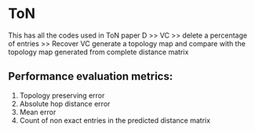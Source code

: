 # ToN

This has all the codes used in ToN paper
D >> VC >> delete a percentage of entries >> Recover VC 
generate a topology map and compare with the topology map generated from complete distance matrix

## Performance evaluation metrics:
1. Topology preserving error
2. Absolute hop distance error
3. Mean error
4. Count of non exact entries in the predicted distance matrix

